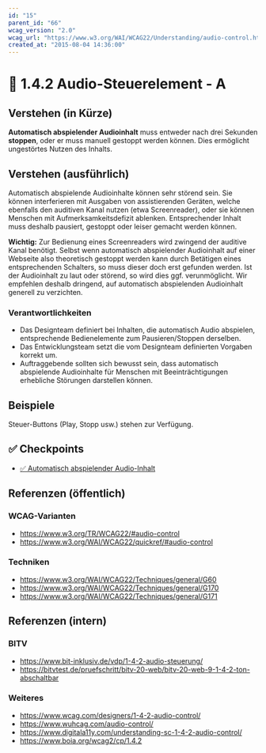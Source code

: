 ```yaml
---
id: "15"
parent_id: "66"
wcag_version: "2.0"
wcag_url: "https://www.w3.org/WAI/WCAG22/Understanding/audio-control.html"
created_at: "2015-08-04 14:36:00"
---
```


# 📜 1.4.2 Audio-Steuerelement - A

## Verstehen (in Kürze)

**Automatisch abspielender Audioinhalt** muss entweder nach drei Sekunden **stoppen**, oder er muss manuell gestoppt werden können. Dies ermöglicht ungestörtes Nutzen des Inhalts.

## Verstehen (ausführlich)

Automatisch abspielende Audioinhalte können sehr störend sein. Sie können interferieren mit Ausgaben von assistierenden Geräten, welche ebenfalls den auditiven Kanal nutzen (etwa Screenreader), oder sie können Menschen mit Aufmerksamkeitsdefizit ablenken. Entsprechender Inhalt muss deshalb pausiert, gestoppt oder leiser gemacht werden können.

**Wichtig:** Zur Bedienung eines Screenreaders wird zwingend der auditive Kanal benötigt. Selbst wenn automatisch abspielender Audioinhalt auf einer Webseite also theoretisch gestoppt werden kann durch Betätigen eines entsprechenden Schalters, so muss dieser doch erst gefunden werden. Ist der Audioinhalt zu laut oder störend, so wird dies ggf. verunmöglicht. Wir empfehlen deshalb dringend, auf automatisch abspielenden Audioinhalt generell zu verzichten.

### Verantwortlichkeiten

- Das Designteam definiert bei Inhalten, die automatisch Audio abspielen, entsprechende Bedienelemente zum Pausieren/Stoppen derselben.
- Das Entwicklungsteam setzt die vom Designteam definierten Vorgaben korrekt um.
- Auftraggebende sollten sich bewusst sein, dass automatisch abspielende Audioinhalte für Menschen mit Beeinträchtigungen erhebliche Störungen darstellen können.

## Beispiele

Steuer-Buttons (Play, Stopp usw.) stehen zur Verfügung.

## ✅ Checkpoints

- [✅ Automatisch abspielender Audio-Inhalt](automatisch-abspielender-audio-inhalt)

## Referenzen (öffentlich)

### WCAG-Varianten
- <https://www.w3.org/TR/WCAG22/#audio-control>
- <https://www.w3.org/WAI/WCAG22/quickref/#audio-control>

### Techniken
- <https://www.w3.org/WAI/WCAG22/Techniques/general/G60>
- <https://www.w3.org/WAI/WCAG22/Techniques/general/G170>
- <https://www.w3.org/WAI/WCAG22/Techniques/general/G171>

## Referenzen (intern)

### BITV
- <https://www.bit-inklusiv.de/vdp/1-4-2-audio-steuerung/>
- <https://bitvtest.de/pruefschritt/bitv-20-web/bitv-20-web-9-1-4-2-ton-abschaltbar>

### Weiteres
- <https://www.wcag.com/designers/1-4-2-audio-control/>
- <https://www.wuhcag.com/audio-control/>
- <https://www.digitala11y.com/understanding-sc-1-4-2-audio-control/>
- <https://www.boia.org/wcag2/cp/1.4.2>
